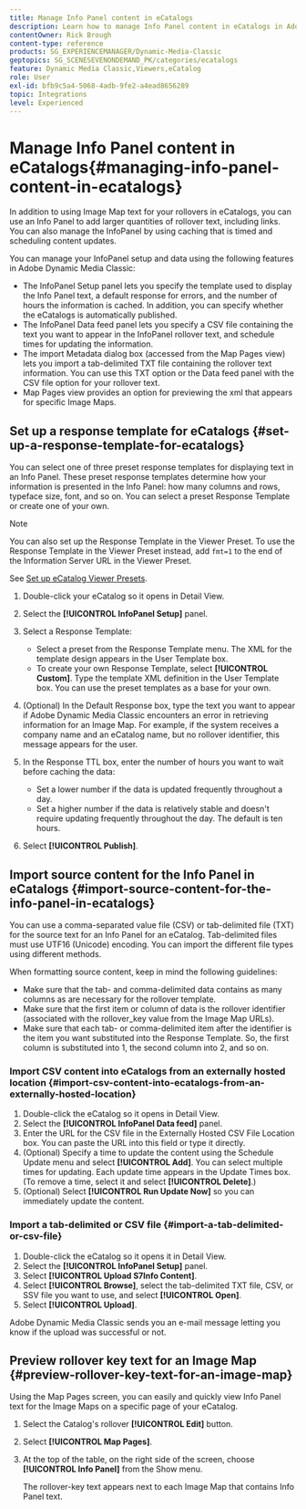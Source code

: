 ```yaml
---
title: Manage Info Panel content in eCatalogs
description: Learn how to manage Info Panel content in eCatalogs in Adobe Dynamic Media Classic.
contentOwner: Rick Brough
content-type: reference
products: SG_EXPERIENCEMANAGER/Dynamic-Media-Classic
geptopics: SG_SCENESEVENONDEMAND_PK/categories/ecatalogs
feature: Dynamic Media Classic,Viewers,eCatalog
role: User
exl-id: bfb9c5a4-5068-4adb-9fe2-a4ead8656289
topic: Integrations
level: Experienced
---
```

# Manage Info Panel content in eCatalogs{#managing-info-panel-content-in-ecatalogs}

In addition to using Image Map text for your rollovers in eCatalogs, you can use an Info Panel to add larger quantities of rollover text, including links. You can also manage the InfoPanel by using caching that is timed and scheduling content updates.

You can manage your InfoPanel setup and data using the following features in Adobe Dynamic Media Classic:

* The InfoPanel Setup panel lets you specify the template used to display the Info Panel text, a default response for errors, and the number of hours the information is cached. In addition, you can specify whether the eCatalogs is automatically published.
* The InfoPanel Data feed panel lets you specify a CSV file containing the text you want to appear in the InfoPanel rollover text, and schedule times for updating the information.
* The import Metadata dialog box (accessed from the Map Pages view) lets you import a tab-delimited TXT file containing the rollover text information. You can use this TXT option or the Data feed panel with the CSV file option for your rollover text.
* Map Pages view provides an option for previewing the xml that appears for specific Image Maps.

## Set up a response template for eCatalogs {#set-up-a-response-template-for-ecatalogs}

You can select one of three preset response templates for displaying text in an Info Panel. These preset response templates determine how your information is presented in the Info Panel: how many columns and rows, typeface size, font, and so on. You can select a preset Response Template or create one of your own.

>[!NOTE]
>
>You can also set up the Response Template in the Viewer Preset. To use the Response Template in the Viewer Preset instead, add `fmt=1` to the end of the Information Server URL in the Viewer Preset.
>
>See [Set up eCatalog Viewer Presets](setting-ecatalog-viewer-presets.md#setting_up_ecatalog_viewer_presets).

1. Double-click your eCatalog so it opens in Detail View.
1. Select the **[!UICONTROL InfoPanel Setup]** panel.
1. Select a Response Template:

    * Select a preset from the Response Template menu. The XML for the template design appears in the User Template box.
    * To create your own Response Template, select **[!UICONTROL Custom]**. Type the template XML definition in the User Template box. You can use the preset templates as a base for your own.

1. (Optional) In the Default Response box, type the text you want to appear if Adobe Dynamic Media Classic encounters an error in retrieving information for an Image Map. For example, if the system receives a company name and an eCatalog name, but no rollover identifier, this message appears for the user.
1. In the Response TTL box, enter the number of hours you want to wait before caching the data:

    * Set a lower number if the data is updated frequently throughout a day.
    * Set a higher number if the data is relatively stable and doesn't require updating frequently throughout the day. The default is ten hours.

1. Select **[!UICONTROL Publish]**.

## Import source content for the Info Panel in eCatalogs {#import-source-content-for-the-info-panel-in-ecatalogs}

You can use a comma-separated value file (CSV) or tab-delimited file (TXT) for the source text for an Info Panel for an eCatalog. Tab-delimited files must use UTF16 (Unicode) encoding. You can import the different file types using different methods.

When formatting source content, keep in mind the following guidelines:

* Make sure that the tab- and comma-delimited data contains as many columns as are necessary for the rollover template.
* Make sure that the first item or column of data is the rollover identifier (associated with the rollover_key value from the Image Map URLs).
* Make sure that each tab- or comma-delimited item after the identifier is the item you want substituted into the Response Template. So, the first column is substituted into $1$, the second column into $2$, and so on.

### Import CSV content into eCatalogs from an externally hosted location {#import-csv-content-into-ecatalogs-from-an-externally-hosted-location}

1. Double-click the eCatalog so it opens in Detail View.
1. Select the **[!UICONTROL InfoPanel Data feed]** panel.
1. Enter the URL for the CSV file in the Externally Hosted CSV File Location box. You can paste the URL into this field or type it directly.
1. (Optional) Specify a time to update the content using the Schedule Update menu and select **[!UICONTROL Add]**. You can select multiple times for updating. Each update time appears in the Update Times box. (To remove a time, select it and select **[!UICONTROL Delete]**.)
1. (Optional) Select **[!UICONTROL Run Update Now]** so you can immediately update the content.

### Import a tab-delimited or CSV file {#import-a-tab-delimited-or-csv-file}

<!-- 

Comment Type: remark
Last Modified By: unknown unknown 
Last Modified Date: 

<p>SR changed this section 10/23/2012</p>

 -->

1. Double-click the eCatalog so it opens it in Detail View.
1. Select the **[!UICONTROL InfoPanel Setup]** panel.
1. Select **[!UICONTROL Upload S7Info Content]**.
1. Select **[!UICONTROL Browse]**, select the tab-delimited TXT file, CSV, or SSV file you want to use, and select **[!UICONTROL Open]**.
1. Select **[!UICONTROL Upload]**.

Adobe Dynamic Media Classic sends you an e-mail message letting you know if the upload was successful or not.

## Preview rollover key text for an Image Map {#preview-rollover-key-text-for-an-image-map}

Using the Map Pages screen, you can easily and quickly view Info Panel text for the Image Maps on a specific page of your eCatalog.

1. Select the Catalog's rollover **[!UICONTROL Edit]** button.
1. Select **[!UICONTROL Map Pages]**.
1. At the top of the table, on the right side of the screen, choose **[!UICONTROL Info Panel]** from the Show menu.

   The rollover-key text appears next to each Image Map that contains Info Panel text.
